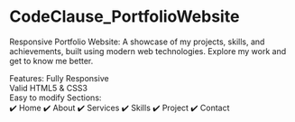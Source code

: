 # CodeClause_PortfolioWebsite
Responsive Portfolio Website: A showcase of my projects, skills, and achievements, built using modern web technologies. Explore my work and get to know me better.

Features:
Fully Responsive\
Valid HTML5 & CSS3\
Easy to modify
Sections:    
✔️ Home
✔️ About
✔️ Services
✔️ Skills
✔️ Project
✔️ Contact
